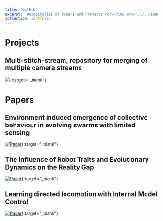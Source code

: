 ```yaml
---
title: "GitHub"
excerpt: 'Repositories of Papers and Projects <br/><img src="../../images/port_git.jpeg" alt="drawing" width="500"/>'
collection: portfolio
---
```


# Projects

Multi-stitch-stream, repository for merging of multiple camera streams
-
[<img src="../../images/port_git.jpeg"/>](https://github.com/fudavd/EC_swarm){:target="_blank"}

# Papers

Environment induced emergence of collective behaviour in evolving swarms with limited sensing
-
[![Paper](https://img.youtube.com/vi/yhKFvpLa9iI/0.jpg)](https://github.com/fudavd/EC_swarm){:target="_blank"}

The Influence of Robot Traits and Evolutionary Dynamics on the Reality Gap
-
[![Paper](https://img.youtube.com/vi/spetUQIfPdM/0.jpg)](https://github.com/fudavd/revolve/tree/IEEE-TCDS_2021){:target="_blank"}

Learning directed locomotion with Internal Model Control
-
[![Paper](https://img.youtube.com/vi/TgC0gHII7mg/0.jpg)](https://github.com/fudavd/revolve/tree/learning){:target="_blank"}

